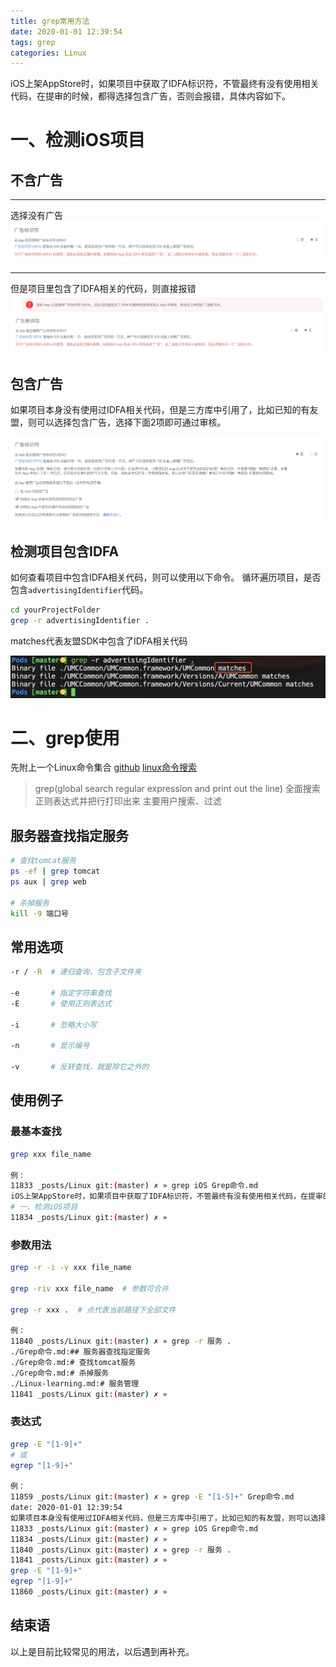 ```yaml
---
title: grep常用方法
date: 2020-01-01 12:39:54
tags: grep
categories: Linux
---
```


iOS上架AppStore时，如果项目中获取了IDFA标识符，不管最终有没有使用相关代码，在提审的时候，都得选择包含广告，否则会报错，具体内容如下。

# 一、检测iOS项目
## 不含广告
---
选择没有广告
![广告标识符选否](Grep命令/选否.jpg)

---
但是项目里包含了IDFA相关的代码，则直接报错
![-w1406](Grep命令/选否报错.jpg)

<!--more-->


## 包含广告
如果项目本身没有使用过IDFA相关代码，但是三方库中引用了，比如已知的有友盟，则可以选择包含广告，选择下面2项即可通过审核。

![广告标识符选是](Grep命令/选是.jpg)

## 检测项目包含IDFA
如何查看项目中包含IDFA相关代码，则可以使用以下命令。
循环遍历项目，是否包含`advertisingIdentifier`代码。
```bash
cd yourProjectFolder
grep -r advertisingIdentifier .
```

matches代表友盟SDK中包含了IDFA相关代码

![grep命令](Grep命令/grep命令.jpg)


# 二、grep使用
先附上一个Linux命令集合
[github](https://github.com/jaywcjlove/linux-command)
[linux命令搜索](https://wangchujiang.com/linux-command/)

> grep(global search regular expression and print out the line) 
> 全面搜索正则表达式并把行打印出来
> 主要用户搜索、过滤

## 服务器查找指定服务

```bash
# 查找tomcat服务
ps -ef | grep tomcat 
ps aux | grep web

# 杀掉服务
kill -9 端口号
```

## 常用选项
```bash
-r / -R  # 递归查询，包含子文件夹

-e       # 指定字符串查找
-E       # 使用正则表达式

-i       # 忽略大小写

-n       # 显示编号

-v       # 反转查找，就是除它之外的
```

## 使用例子

### 最基本查找
```bash
grep xxx file_name

例：
11833 _posts/Linux git:(master) ✗ » grep iOS Grep命令.md
iOS上架AppStore时，如果项目中获取了IDFA标识符，不管最终有没有使用相关代码，在提审的时候，都得选择包含广告，否则会报错，具体内容如下。
# 一、检测iOS项目
11834 _posts/Linux git:(master) ✗ »
```

### 参数用法
```bash
grep -r -i -v xxx file_name

grep -riv xxx file_name  # 参数可合并

grep -r xxx .  # 点代表当前路径下全部文件

例：
11840 _posts/Linux git:(master) ✗ » grep -r 服务 .
./Grep命令.md:## 服务器查找指定服务
./Grep命令.md:# 查找tomcat服务
./Grep命令.md:# 杀掉服务
./Linux-learning.md:# 服务管理
11841 _posts/Linux git:(master) ✗ »
```

### 表达式
```bash
grep -E "[1-9]+"
# 或
egrep "[1-9]+"

例：
11859 _posts/Linux git:(master) ✗ » grep -E "[1-5]+" Grep命令.md
date: 2020-01-01 12:39:54
如果项目本身没有使用过IDFA相关代码，但是三方库中引用了，比如已知的有友盟，则可以选择包含广告，选择下面2项即可通过审核。
11833 _posts/Linux git:(master) ✗ » grep iOS Grep命令.md
11834 _posts/Linux git:(master) ✗ »
11840 _posts/Linux git:(master) ✗ » grep -r 服务 .
11841 _posts/Linux git:(master) ✗ »
grep -E "[1-9]+"
egrep "[1-9]+"
11860 _posts/Linux git:(master) ✗ »
```

## 结束语
以上是目前比较常见的用法，以后遇到再补充。